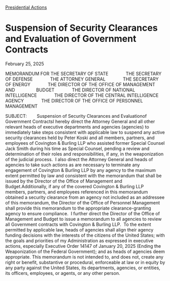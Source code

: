 [Presidential Actions](https://www.whitehouse.gov/presidential-actions/)

# 					Suspension of Security Clearances and Evaluation of Government Contracts				

February 25, 2025

MEMORANDUM FOR THE SECRETARY OF STATE              THE SECRETARY OF DEFENSE              THE ATTORNEY GENERAL              THE SECRETARY OF ENERGY              THE DIRECTOR OF THE OFFICE OF MANAGEMENT AND                 BUDGET              THE DIRECTOR OF NATIONAL INTELLIGENCE              THE DIRECTOR OF THE CENTRAL INTELLIGENCE AGENCY              THE DIRECTOR OF THE OFFICE OF PERSONNEL                 MANAGEMENT

SUBJECT:        Suspension of Security Clearances and Evaluationof Government ContractsI hereby direct the Attorney General and all other relevant heads of executive departments and agencies (agencies) to immediately take steps consistent with applicable law to suspend any active security clearances held by Peter Koski and all members, partners, and employees of Covington &amp; Burling LLP who assisted former Special Counsel Jack Smith during his time as Special Counsel, pending a review and determination of their roles and responsibilities, if any, in the weaponization of the judicial process.  I also direct the Attorney General and heads of agencies to take such actions as are necessary to terminate any engagement of Covington &amp; Burling LLP by any agency to the maximum extent permitted by law and consistent with the memorandum that shall be issued by the Director of the Office of Management and Budget.Additionally, if any of the covered Covington &amp; Burling LLP members, partners, and employees referenced in this memorandum obtained a security clearance from an agency not included as an addressee of this memorandum, the Director of the Office of Personnel Management shall provide this memorandum to the appropriate clearance-granting agency to ensure compliance.  I further direct the Director of the Office of Management and Budget to issue a memorandum to all agencies to review all Government contracts with Covington &amp; Burling LLP.  To the extent permitted by applicable law, heads of agencies shall align their agency funding decisions with the interests of the citizens of the United States; with the goals and priorities of my Administration as expressed in executive actions, especially Executive Order 14147 of January 20, 2025 (Ending the Weaponization of the Federal Government); and as heads of agencies deem appropriate. This memorandum is not intended to, and does not, create any right or benefit, substantive or procedural, enforceable at law or in equity by any party against the United States, its departments, agencies, or entities, its officers, employees, or agents, or any other person.
